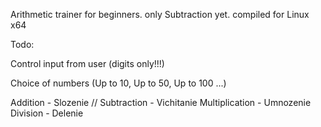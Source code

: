 Arithmetic trainer for beginners.
only Subtraction yet.
compiled for Linux x64

Todo: 

Control input from user (digits only!!!)

Choice of numbers  (Up to 10, Up to 50, Up to 100 ...)

 Addition - Slozenie
 // Subtraction - Vichitanie
 Multiplication - Umnozenie     
 Division - Delenie
 
